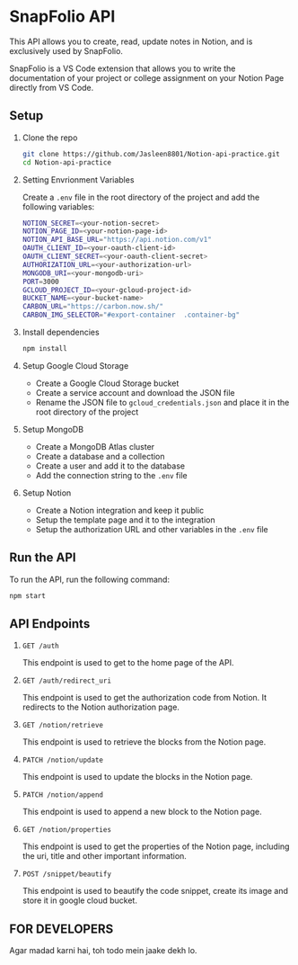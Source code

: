 # SnapFolio API
This API allows you to create, read, update notes in Notion, and is exclusively used by SnapFolio.

SnapFolio is a VS Code extension that allows you to write the documentation of your project or college assignment on your Notion Page directly from VS Code. 

## Setup

1. Clone the repo

    ```bash
    git clone https://github.com/Jasleen8801/Notion-api-practice.git
    cd Notion-api-practice
    ```

2. Setting Envrionment Variables

    Create a `.env` file in the root directory of the project and add the following variables:

    ```bash
    NOTION_SECRET=<your-notion-secret>
    NOTION_PAGE_ID=<your-notion-page-id>
    NOTION_API_BASE_URL="https://api.notion.com/v1"
    OAUTH_CLIENT_ID=<your-oauth-client-id>
    OAUTH_CLIENT_SECRET=<your-oauth-client-secret>
    AUTHORIZATION_URL=<your-authorization-url>
    MONGODB_URI=<your-mongodb-uri>
    PORT=3000
    GCLOUD_PROJECT_ID=<your-gcloud-project-id>
    BUCKET_NAME=<your-bucket-name>
    CARBON_URL="https://carbon.now.sh/"
    CARBON_IMG_SELECTOR="#export-container  .container-bg"
    ```

3. Install dependencies

    ```bash
    npm install
    ```

4. Setup Google Cloud Storage

    - Create a Google Cloud Storage bucket
    - Create a service account and download the JSON file
    - Rename the JSON file to `gcloud_credentials.json` and place it in the root directory of the project

5. Setup MongoDB

    - Create a MongoDB Atlas cluster
    - Create a database and a collection
    - Create a user and add it to the database
    - Add the connection string to the `.env` file

6. Setup Notion

    - Create a Notion integration and keep it public
    - Setup the template page and it to the integration
    - Setup the authorization URL and other variables in the `.env` file

## Run the API

To run the API, run the following command:
```bash
npm start
```

## API Endpoints

1. `GET /auth`

    This endpoint is used to get to the home page of the API.

2. `GET /auth/redirect_uri`

    This endpoint is used to get the authorization code from Notion. It redirects to the Notion authorization page.

3. `GET /notion/retrieve`

    This endpoint is used to retrieve the blocks from the Notion page.

4. `PATCH /notion/update`

    This endpoint is used to update the blocks in the Notion page.

5. `PATCH /notion/append`

    This endpoint is used to append a new block to the Notion page.

6. `GET /notion/properties`

    This endpoint is used to get the properties of the Notion page, including the uri, title and other important information.

7. `POST /snippet/beautify`

    This endpoint is used to beautify the code snippet, create its image and store it in google cloud bucket.


## FOR DEVELOPERS
Agar madad karni hai, toh todo mein jaake dekh lo.